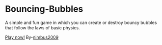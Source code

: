 # Bouncing-Bubbles

A simple and fun game in which you can create or destroy bouncy bubbles that follow the laws of basic physics.

[Play now!](https://nimbus2009.github.io/Bouncing-bubbles/)
By-[nimbus2009](https://github.com/nimbus2009)
